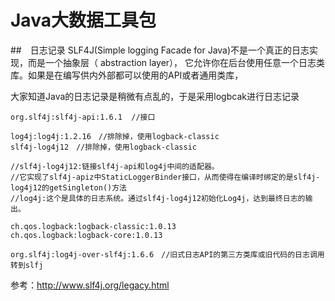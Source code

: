 # Java大数据工具包

##　日志记录
SLF4J(Simple logging Facade for Java)不是一个真正的日志实现，而是一个抽象层（ abstraction layer），
它允许你在后台使用任意一个日志类库。如果是在编写供内外部都可以使用的API或者通用类库，

大家知道Java的日志记录是稍微有点乱的，于是采用logbcak进行日志记录

    org.slf4j:slf4j-api:1.6.1  //接口
    
    log4j:log4j:1.2.16　//排除掉，使用logback-classic
    slf4j-log4j12　//排除掉，使用logback-classic
    
    //slf4j-log4j12:链接slf4j-api和log4j中间的适配器。
    //它实现了slf4j-apiz中StaticLoggerBinder接口，从而使得在编译时绑定的是slf4j-log4j12的getSingleton()方法
    //log4j:这个是具体的日志系统。通过slf4j-log4j12初始化Log4j，达到最终日志的输出。
    
    ch.qos.logback:logback-classic:1.0.13
    ch.qos.logback:logback-core:1.0.13
    
    org.slf4j:log4j-over-slf4j:1.6.6　//旧式日志API的第三方类库或旧代码的日志调用转到slfj
    
参考：http://www.slf4j.org/legacy.html